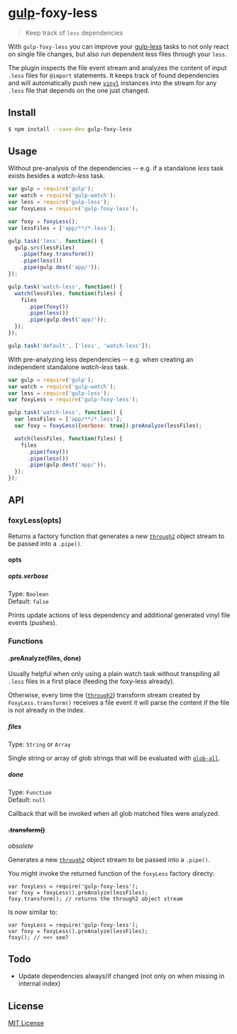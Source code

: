 # [gulp](http://gulpjs.com)-foxy-less

> Keep track of `less` dependencies

With `gulp-foxy-less` you can improve your 
[gulp-less](https://github.com/plus3network/gulp-less) tasks 
to not only react on single file changes, but also run dependent less 
files through your `less`.

The plugin inspects the file event stream and analyzes the content of
input `.less` files for `@import` statements. It keeps track of found dependencies 
and will automatically push new [`vinyl`](https://github.com/wearefractal/vinyl)
instances into the stream for any `.less` file that depends on the one 
just changed.


## Install

```sh
$ npm install --save-dev gulp-foxy-less
```

## Usage

Without pre-analysis of the dependencies -- e.g. if a standalone *less* 
task exists besides a *watch-less* task. 

```js
var gulp = require('gulp');
var watch = require('gulp-watch');
var less = require('gulp-less');
var foxyLess = require('gulp-foxy-less');

var foxy = foxyLess();
var lessFiles = ['app/**/*.less'];

gulp.task('less', function() {
  gulp.src(lessFiles)
    .pipe(foxy.transform())
    .pipe(less())
    .pipe(gulp.dest('app/'));
});

gulp.task('watch-less', function() {
  watch(lessFiles, function(files) {
    files
      .pipe(foxy())
      .pipe(less())
      .pipe(gulp.dest('app/'));
  });
});

gulp.task('default', ['less', 'watch-less']);
```

With pre-analyzing less dependencies -- e.g. when creating an
independent standalone *watch-less* task.

```js
var gulp = require('gulp');
var watch = require('gulp-watch');
var less = require('gulp-less');
var foxyLess = require('gulp-foxy-less');

gulp.task('watch-less', function() {
  var lessFiles = ['app/**/*.less'];
  var foxy = foxyLess({verbose: true}).preAnalyze(lessFiles);

  watch(lessFiles, function(files) {
    files
      .pipe(foxy())
      .pipe(less())
      .pipe(gulp.dest('app/'));
  });
});
```

## API

### foxyLess(opts)

Returns a factory function that generates a new
[`through2`](https://github.com/rvagg/through2) object stream to 
be passed into a `.pipe()`.


#### opts
##### opts.verbose

Type: `Boolean`  
Default: `false`

Prints update actions of less dependency and additional generated vinyl file events (pushes).



### Functions


#### .preAnalyze(files, done)

Usually helpful when only using a plain watch task without 
transpiling all `.less` files in a first place (feeding the foxy-less already).

Otherwise, every time the ([`through2`](https://github.com/rvagg/through2)) transform 
stream created by `FoxyLess.transform()` receives a file event it will parse the 
content if the file is not already in the index.

##### files
Type: `String` or `Array`

Single string or array of glob strings that will be evaluated with [`glob-all`](https://github.com/jpillora/node-glob-all).

##### done
Type: `Function`  
Default: `null`

Callback that will be invoked when all glob matched files were analyzed.


#### ~~.transform()~~
*obsolete*

Generates a new [`through2`](https://github.com/rvagg/through2) object stream to be passed into a `.pipe()`.

You might invoke the returned function of the `foxyLess` factory directy:

```
var foxyLess = require('gulp-foxy-less');
var foxy = foxyLess().preAnalyze(lessFiles);
foxy.transform(); // returns the through2 object stream
```
Is now similar to:
```
var foxyLess = require('gulp-foxy-less');
var foxy = foxyLess().preAnalyze(lessFiles);
foxy(); // <<< see?
```


## Todo

* Update dependencies always/if changed (not only on when missing in internal index)


## License

[MIT License](http://en.wikipedia.org/wiki/MIT_License)
